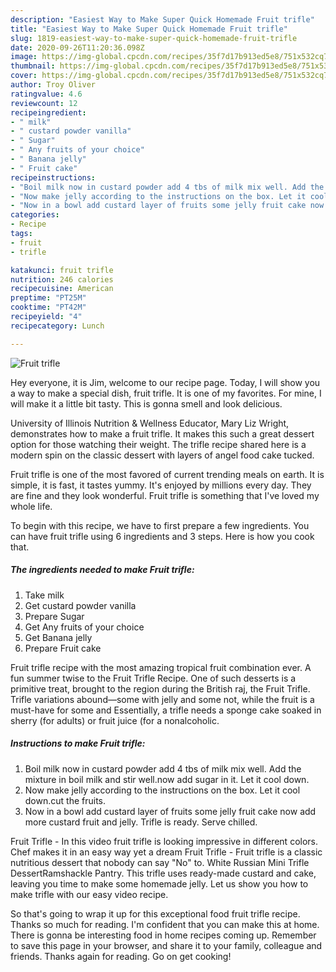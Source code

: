```yaml
---
description: "Easiest Way to Make Super Quick Homemade Fruit trifle"
title: "Easiest Way to Make Super Quick Homemade Fruit trifle"
slug: 1819-easiest-way-to-make-super-quick-homemade-fruit-trifle
date: 2020-09-26T11:20:36.098Z
image: https://img-global.cpcdn.com/recipes/35f7d17b913ed5e8/751x532cq70/fruit-trifle-recipe-main-photo.jpg
thumbnail: https://img-global.cpcdn.com/recipes/35f7d17b913ed5e8/751x532cq70/fruit-trifle-recipe-main-photo.jpg
cover: https://img-global.cpcdn.com/recipes/35f7d17b913ed5e8/751x532cq70/fruit-trifle-recipe-main-photo.jpg
author: Troy Oliver
ratingvalue: 4.6
reviewcount: 12
recipeingredient:
- " milk"
- " custard powder vanilla"
- " Sugar"
- " Any fruits of your choice"
- " Banana jelly"
- " Fruit cake"
recipeinstructions:
- "Boil milk now in custard powder add 4 tbs of milk mix well. Add the mixture in boil milk and stir well.now add sugar in it. Let it cool down."
- "Now make jelly according to the instructions on the box. Let it cool down.cut the fruits."
- "Now in a bowl add custard layer of fruits some jelly fruit cake now add more custard fruit and jelly. Trifle is ready. Serve chilled."
categories:
- Recipe
tags:
- fruit
- trifle

katakunci: fruit trifle 
nutrition: 246 calories
recipecuisine: American
preptime: "PT25M"
cooktime: "PT42M"
recipeyield: "4"
recipecategory: Lunch

---
```



![Fruit trifle](https://img-global.cpcdn.com/recipes/35f7d17b913ed5e8/751x532cq70/fruit-trifle-recipe-main-photo.jpg)

Hey everyone, it is Jim, welcome to our recipe page. Today, I will show you a way to make a special dish, fruit trifle. It is one of my favorites. For mine, I will make it a little bit tasty. This is gonna smell and look delicious.

University of Illinois Nutrition &amp; Wellness Educator, Mary Liz Wright, demonstrates how to make a fruit trifle. It makes this such a great dessert option for those watching their weight. The trifle recipe shared here is a modern spin on the classic dessert with layers of angel food cake tucked.

Fruit trifle is one of the most favored of current trending meals on earth. It is simple, it is fast, it tastes yummy. It's enjoyed by millions every day. They are fine and they look wonderful. Fruit trifle is something that I've loved my whole life.


To begin with this recipe, we have to first prepare a few ingredients. You can have fruit trifle using 6 ingredients and 3 steps. Here is how you cook that.

<!--inarticleads1-->

##### The ingredients needed to make Fruit trifle:

1. Take  milk
1. Get  custard powder vanilla
1. Prepare  Sugar
1. Get  Any fruits of your choice
1. Get  Banana jelly
1. Prepare  Fruit cake


Fruit trifle recipe with the most amazing tropical fruit combination ever. A fun summer twise to the Fruit Trifle Recipe. One of such desserts is a primitive treat, brought to the region during the British raj, the Fruit Trifle. Trifle variations abound—some with jelly and some not, while the fruit is a must-have for some and Essentially, a trifle needs a sponge cake soaked in sherry (for adults) or fruit juice (for a nonalcoholic. 

<!--inarticleads2-->

##### Instructions to make Fruit trifle:

1. Boil milk now in custard powder add 4 tbs of milk mix well. Add the mixture in boil milk and stir well.now add sugar in it. Let it cool down.
1. Now make jelly according to the instructions on the box. Let it cool down.cut the fruits.
1. Now in a bowl add custard layer of fruits some jelly fruit cake now add more custard fruit and jelly. Trifle is ready. Serve chilled.


Fruit Trifle - In this video fruit trifle is looking impressive in different colors. Chef makes it in an easy way yet a dream Fruit Trifle - Fruit trifle is a classic nutritious dessert that nobody can say &#34;No&#34; to. White Russian Mini Trifle DessertRamshackle Pantry. This trifle uses ready-made custard and cake, leaving you time to make some homemade jelly. Let us show you how to make trifle with our easy video recipe. 

So that's going to wrap it up for this exceptional food fruit trifle recipe. Thanks so much for reading. I'm confident that you can make this at home. There is gonna be interesting food in home recipes coming up. Remember to save this page in your browser, and share it to your family, colleague and friends. Thanks again for reading. Go on get cooking!
